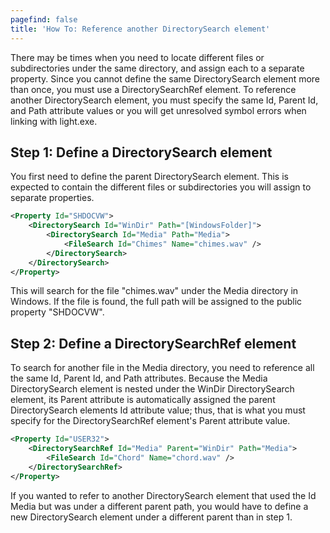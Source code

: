 ```yaml
---
pagefind: false
title: 'How To: Reference another DirectorySearch element'
---
```


There may be times when you need to locate different files or subdirectories under the same directory, and assign each to a separate property. Since you cannot define the same DirectorySearch element more than once, you must use a DirectorySearchRef element. To reference another DirectorySearch element, you must specify the same Id, Parent Id, and Path attribute values or you will get unresolved symbol errors when linking with light.exe.

## Step 1: Define a DirectorySearch element

You first need to define the parent DirectorySearch element. This is expected to contain the different files or subdirectories you will assign to separate properties.

```xml
<Property Id="SHDOCVW">
    <DirectorySearch Id="WinDir" Path="[WindowsFolder]">
        <DirectorySearch Id="Media" Path="Media">
            <FileSearch Id="Chimes" Name="chimes.wav" />
        </DirectorySearch>
    </DirectorySearch>
</Property>
```

This will search for the file "chimes.wav" under the Media directory in Windows. If the file is found, the full path will be assigned to the public property "SHDOCVW".

## Step 2: Define a DirectorySearchRef element

To search for another file in the Media directory, you need to reference all the same Id, Parent Id, and Path attributes. Because the Media DirectorySearch element is nested under the WinDir DirectorySearch element, its Parent attribute is automatically assigned the parent DirectorySearch elements Id attribute value; thus, that is what you must specify for the DirectorySearchRef element's Parent attribute value.

```xml
<Property Id="USER32">
    <DirectorySearchRef Id="Media" Parent="WinDir" Path="Media">
        <FileSearch Id="Chord" Name="chord.wav" />
    </DirectorySearchRef>
</Property>
```

If you wanted to refer to another DirectorySearch element that used the Id Media but was under a different parent path, you would have to define a new DirectorySearch element under a different parent than in step 1.
